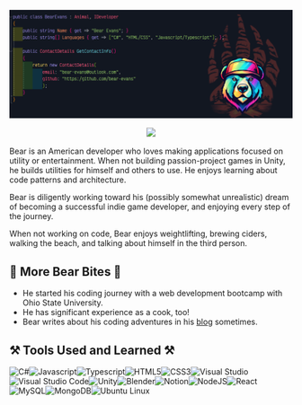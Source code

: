 <p align="center">
<img src="bear-banner.png">
</p>

<p align="center">
<a href="mailto:bear-evans@outlook.com"><img src="https://img.shields.io/badge/Gmail-D14836?style=for-the-badge&logo=gmail&logoColor=white" /></a>
</p>

Bear is an American developer who loves making applications focused on utility or entertainment. When not building passion-project games in Unity, he builds utilities for himself and others to use. He enjoys learning about code patterns and architecture.

Bear is diligently working toward his (possibly somewhat unrealistic) dream of becoming a successful indie game developer, and enjoying every step of the journey.

When not working on code, Bear enjoys weightlifting, brewing ciders, walking the beach, and talking about himself in the third person.

## 🐻 More Bear Bites 🐻

- He started his coding journey with a web development bootcamp with Ohio State University.
- He has significant experience as a cook, too!
- Bear writes about his coding adventures in his [blog](https://bear-evans.hashnode.dev/) sometimes.

## ⚒️ Tools Used and Learned ⚒️

<img src="https://cdn.jsdelivr.net/gh/devicons/devicon@latest/icons/csharp/csharp-original.svg" alt="C#" width="45" height="45"/><img src="https://cdn.jsdelivr.net/gh/devicons/devicon@latest/icons/javascript/javascript-original.svg" alt="Javascript" width="45" height="45"/><img src="https://cdn.jsdelivr.net/gh/devicons/devicon@latest/icons/typescript/typescript-original.svg" alt="Typescript" width="45" height="45"/><img src="https://cdn.jsdelivr.net/gh/devicons/devicon@latest/icons/html5/html5-original.svg" alt="HTML5" width="45" height="45"/><img src="https://cdn.jsdelivr.net/gh/devicons/devicon@latest/icons/css3/css3-original.svg" alt="CSS3" width="45" height="45"/><img src="https://cdn.jsdelivr.net/gh/devicons/devicon@latest/icons/visualstudio/visualstudio-original.svg" alt="Visual Studio" width="45" height="45"/><img src="https://cdn.jsdelivr.net/gh/devicons/devicon@latest/icons/vscode/vscode-original.svg" alt="Visual Studio Code" width="45" height="45"/><img src="https://cdn.jsdelivr.net/gh/devicons/devicon@latest/icons/unity/unity-original.svg" alt="Unity" width="45" height="45"/><img src="https://cdn.jsdelivr.net/gh/devicons/devicon@latest/icons/blender/blender-original.svg" alt="Blender" width="45" height="45"/><img src="https://cdn.jsdelivr.net/gh/devicons/devicon@latest/icons/notion/notion-original.svg" alt="Notion" width="45" height="45"/><img src="https://cdn.jsdelivr.net/gh/devicons/devicon@latest/icons/nodejs/nodejs-original.svg" alt="NodeJS" width="45" height="45"/><img src="https://cdn.jsdelivr.net/gh/devicons/devicon@latest/icons/react/react-original.svg" alt="React" width="45" height="45"/><img src="https://cdn.jsdelivr.net/gh/devicons/devicon@latest/icons/mysql/mysql-original.svg" alt="MySQL" width="45" height="45"/><img src="https://cdn.jsdelivr.net/gh/devicons/devicon@latest/icons/mongodb/mongodb-original.svg" alt="MongoDB" width="45" height="45"/><img src="https://cdn.jsdelivr.net/gh/devicons/devicon@latest/icons/ubuntu/ubuntu-original.svg" alt="Ubuntu Linux" width="45" height="45"/>

